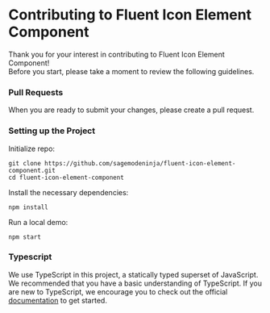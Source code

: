 # Contributing to Fluent Icon Element Component

Thank you for your interest in contributing to Fluent Icon Element Component!\
Before you start, please take a moment to review the following guidelines.

### Pull Requests

When you are ready to submit your changes, please create a pull request.

### Setting up the Project

Initialize repo:

```cli
git clone https://github.com/sagemodeninja/fluent-icon-element-component.git
cd fluent-icon-element-component
```

Install the necessary dependencies:

```
npm install
```

Run a local demo:

```
npm start
```

### Typescript

We use TypeScript in this project, a statically typed superset of JavaScript. We recommended that you have a basic understanding of TypeScript. If you are new to TypeScript, we encourage you to check out the official [documentation](https://www.typescriptlang.org/docs/) to get started.
